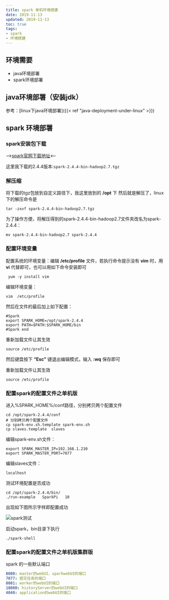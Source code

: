 ```yaml
---
title: spark 单机环境搭建
date: 2019-11-13
updated: 2019-11-13
toc: true
tags: 
- spark 
- 环境搭建
---
```


## 环境需要

- java环境部署
- spark环境部署

## java环境部署（安装jdk）

参考：[linux下java环境部署]({{< ref "java-deployment-under-linux" >}})

## spark 环境部署

### spark安装包下载

-->[spark官网下载地址](http://spark.apache.org/downloads.html)<--

这里我下载的2.4.4版本:`spark-2.4.4-bin-hadoop2.7.tgz`

### 解压缩

将下载的tgz包放到自定义路径下，我这里放到的 **/opt** 下
然后就是解压了，linux下的解压命令是

```shell
tar -zxvf spark-2.4.4-bin-hadoop2.7.tgz
```

为了操作方便，将解压得到的spark-2.4.4-bin-hadoop2.7文件夹改名为spark-2.4.4：

```shell
mv spark-2.4.4-bin-hadoop2.7 spark-2.4.4
```

### 配置环境变量

配置系统的环境变量：编辑 **/etc/profile** 文件，若执行命令提示没有 **vim** 时，用 **vi** 代替即可，也可以用如下命令安装即可

```shell
 yum -y install vim
```

编辑环境变量：

```shell
vim  /etc/profile
```

然后在文件的最后加上如下配置：

```shell
#Spark
export SPARK_HOME=/opt/spark-2.4.4
export PATH=$PATH:$SPARK_HOME/bin
#Spark end
```

重新加载文件让其生效

```shell
source /etc/profile
```

然后键盘按下 **“Esc”** 键退出编辑模式，输入 **:wq** 保存即可

重新加载文件让其生效

```shell
source /etc/profile
```

### 配置spark的配置文件之单机版

进入%SPARK_HOME%/conf路径，分别拷贝两个配置文件

```shell
cd /opt/spark-2.4.4/conf
# 分别拷贝两个配置文件
cp spark-env.sh.template spark-env.sh
cp slaves.template  slaves
```

编辑spark-env.sh文件：

```shell
export SPARK_MASTER_IP=192.168.1.210
export SPARK_MASTER_PORT=7077
```

编辑slaves文件：

```shell
localhost
```

测试环境配置是否成功

```shell
cd /opt/spark-2.4.4/bin/
./run-example   SparkPi   10
```

出现如下图所示字样即配置成功

![spark测试](spark测试.png)

启动spark，bin目录下执行

```shell
./spark-shell
```

### 配置spark的配置文件之单机版集群版

spark 的一些默认端口

```yml
8080: master的webUI，sparkwebUI的端口
7077: 提交任务的端口
8081: worker的webUI的端口
18080: historyServer的webUI的端口
4040: application的webUI的端口
```
